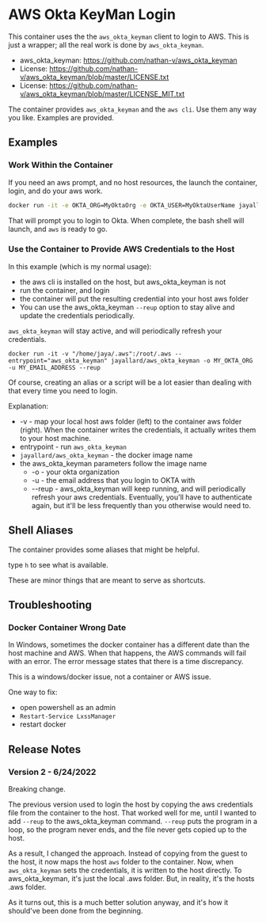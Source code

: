 # AWS Okta KeyMan Login

This container uses the the `aws_okta_keyman` client to login to AWS. This is just a wrapper; all the real work is done by `aws_okta_keyman`.

- aws_okta_keyman: <https://github.com/nathan-v/aws_okta_keyman>
- License: <https://github.com/nathan-v/aws_okta_keyman/blob/master/LICENSE.txt>
- License: <https://github.com/nathan-v/aws_okta_keyman/blob/master/LICENSE_MIT.txt>

The container provides `aws_okta_keyman` and the `aws cli`. Use them any way you like. Examples are provided.

## Examples

### Work Within the Container

If you need an aws prompt, and no host resources, the launch the container, login, and do your aws work.

```bash
docker run -it -e OKTA_ORG=MyOktaOrg -e OKTA_USER=MyOktaUserName jayallard/aws_okta_keyman
```

That will prompt you to login to Okta. When complete, the bash shell will launch, and `aws` is ready to go.

### Use the Container to Provide AWS Credentials to the Host

In this example (which is my normal usage):

- the aws cli is installed on the host, but aws_okta_keyman is not
- run the container, and login
- the container will put the resulting credential into your host aws folder
- You can use the aws_okta_keyman `--reup` option to stay alive and update the credentials periodically.

`aws_okta_keyman` will stay active, and will periodically refresh your credentials.

`docker run -it -v "/home/jaya/.aws":/root/.aws --entrypoint="aws_okta_keyman" jayallard/aws_okta_keyman -o MY_OKTA_ORG -u MY_EMAIL_ADDRESS --reup`

Of course, creating an alias or a script will be a lot easier than dealing with that every time you need to login.

Explanation:

- -v - map your local host aws folder (left) to the container aws folder (right). When the container writes the credentials, it actually writes them to your host machine.
- entrypoint - run `aws_okta_keyman`
- `jayallard/aws_okta_keyman` - the docker image name
- the aws_okta_keyman parameters follow the image name
  - -o - your okta organization
  - -u - the email address that you login to OKTA with
  - --reup - aws_okta_keyman will keep running, and will periodically refresh your aws credentials. Eventually, you'll have to authenticate again, but it'll be less frequently than you otherwise would need to.

## Shell Aliases

The container provides some aliases that might be helpful.

type `h` to see what is available.

These are minor things that are meant to serve as shortcuts.

## Troubleshooting

### Docker Container Wrong Date

In Windows, sometimes the docker container has a different date than the host machine and AWS. When that happens, the AWS commands will fail with an error. The error message states that there is a time discrepancy.

This is a windows/docker issue, not a container or AWS issue.

One way to fix:

- open powershell as an admin
- `Restart-Service LxssManager`
- restart docker

## Release Notes

### Version 2 - 6/24/2022

Breaking change.

The previous version used to login the host by copying the aws credentials file from the container to the host. That worked well for me, until I wanted to add `--reup` to the aws_okta_keyman command. `--reup` puts the program in a loop, so the program never ends, and the file never gets copied up to the host.

As a result, I changed the approach. Instead of copying from the guest to the host, it now maps the host `aws` folder to the container. Now, when `aws_okta_keyman` sets the credentials, it is written to the host directly. To aws_okta_keyman, it's just the local .aws folder. But, in reality, it's the hosts .aws folder.

As it turns out, this is a much better solution anyway, and it's how it should've been done from the beginning.
